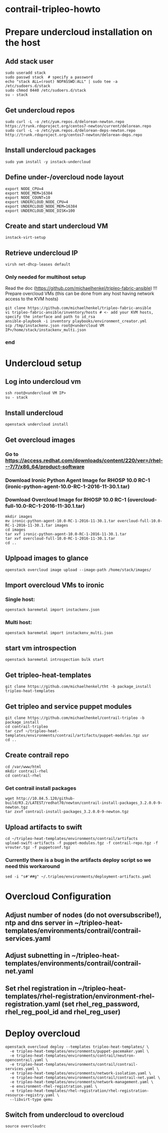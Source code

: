# contrail-tripleo-howto


# Prepare undercloud installation on the host

## Add stack user
```
sudo useradd stack
sudo passwd stack  # specify a password
echo "stack ALL=(root) NOPASSWD:ALL" | sudo tee -a /etc/sudoers.d/stack
sudo chmod 0440 /etc/sudoers.d/stack
su - stack
```

## Get undercloud repos
```
sudo curl -L -o /etc/yum.repos.d/delorean-newton.repo https://trunk.rdoproject.org/centos7-newton/current/delorean.repo
sudo curl -L -o /etc/yum.repos.d/delorean-deps-newton.repo http://trunk.rdoproject.org/centos7-newton/delorean-deps.repo
```

## Install undercloud packages
```
sudo yum install -y instack-undercloud
```

## Define under-/overcloud node layout
```
export NODE_CPU=4
export NODE_MEM=16384
export NODE_COUNT=10
export UNDERCLOUD_NODE_CPU=4
export UNDERCLOUD_NODE_MEM=16384
export UNDERCLOUD_NODE_DISK=100
```

## Create and start undercloud VM
```
instack-virt-setup
```

## Retrieve undercloud IP
```
virsh net-dhcp-leases default
```

### Only needed for multihost setup ###
Read the doc (https://github.com/michaelhenkel/tripleo-fabric-ansible) !!!    
Prepare overcloud VMs (this can be done from any host having network access to the KVM hosts)    
```
git clone https://github.com/michaelhenkel/tripleo-fabric-ansible
vi tripleo-fabric-ansible/inventory/hosts # <- add your KVM hosts, specify the interface and path to id_rsa
ansible-playbook -i inventory playbooks/environment_creator.yml
scp /tmp/instackenv.json root@<undercloud VM IP>/home/stack/instackenv_multi.json
```
### end ###



# Undercloud setup

## Log into undercloud vm
```
ssh root@<undercloud VM IP>
su - stack
```

## Install undercloud
```
openstack undercloud install
```

## Get overcloud images
### Go to https://access.redhat.com/downloads/content/220/ver=/rhel---7/7/x86_64/product-software
### Download Ironic Python Agent Image for RHOSP 10.0 RC-1 (ironic-python-agent-10.0-RC-1-2016-11-30.1.tar)
### Download Overcloud Image for RHOSP 10.0 RC-1 (overcloud-full-10.0-RC-1-2016-11-30.1.tar)
```
mkdir images
mv ironic-python-agent-10.0-RC-1-2016-11-30.1.tar overcloud-full-10.0-RC-1-2016-11-30.1.tar images
cd images
tar xvf ironic-python-agent-10.0-RC-1-2016-11-30.1.tar
tar xvf overcloud-full-10.0-RC-1-2016-11-30.1.tar
cd ..
```
## Uplpoad images to glance
```
openstack overcloud image upload --image-path /home/stack/images/
```

## Import overcloud VMs to ironic 
### Single host:
```
openstack baremetal import instackenv.json
```
### Multi host:
```
openstack baremetal import instackenv_multi.json
```

## start vm introspection
```
openstack baremetal introspection bulk start
```

## Get tripleo-heat-templates
```
git clone https://github.com/michaelhenkel/tht -b package_install tripleo-heat-templates
```

## Get tripleo and service puppet modules
```
git clone https://github.com/michaelhenkel/contrail-tripleo -b package_install
cd contrail-tripleo
tar czvf ~/tripleo-heat-templates/environments/contrail/artifacts/puppet-modules.tgz usr
cd ..
```

## Create contrail repo
```
cd /var/www/html
mkdir contrail-rhel
cd contrail-rhel
```
### Get contrail install packages 
```
wget http://10.84.5.120/github-build/R3.2/LATEST/redhat70/newton/contrail-install-packages_3.2.0.0-9-newton.tgz
tar zxvf contrail-install-packages_3.2.0.0-9-newton.tgz
```

## Upload artifacts to swift
```
cd ~/tripleo-heat-templates/environments/contrail/artifacts
upload-swift-artifacts -f puppet-modules.tgz -f contrail-repo.tgz -f vrouter.tgz -f puppetconf.tgz
```

### Currently there is a bug in the artifacts deploy script so we need this workaround
```
sed -i "s#'##g" ~/.tripleo/environments/deployment-artifacts.yaml
```

# Overcloud Configuration
## Adjust number of nodes (do not oversubscribe!), ntp and dns server in ~/tripleo-heat-templates/environments/contrail/contrail-services.yaml
## Adjust subnetting in ~/tripleo-heat-templates/environments/contrail/contrail-net.yaml
## Set rhel registration in ~/tripleo-heat-templates/rhel-registration/environment-rhel-registration.yaml (set rhel_reg_password, rhel_reg_pool_id and rhel_reg_user)

# Deploy overcloud
```
openstack overcloud deploy --templates tripleo-heat-templates/ \
  -e tripleo-heat-templates/environments/puppet-pacemaker.yaml \
  -e tripleo-heat-templates/environments/contrail/neutron-opencontrail.yaml \
  -e tripleo-heat-templates/environments/contrail/contrail-services.yaml \
  -e tripleo-heat-templates/environments/network-isolation.yaml \
  -e tripleo-heat-templates/environments/contrail/contrail-net.yaml \
  -e tripleo-heat-templates/environments/network-management.yaml \
  -e environment-rhel-registration.yaml \
  -e tripleo-heat-templates/rhel-registration/rhel-registration-resource-registry.yaml \
  --libvirt-type qemu
```

## Switch from undercloud to overcloud
```
source overcloudrc
```

